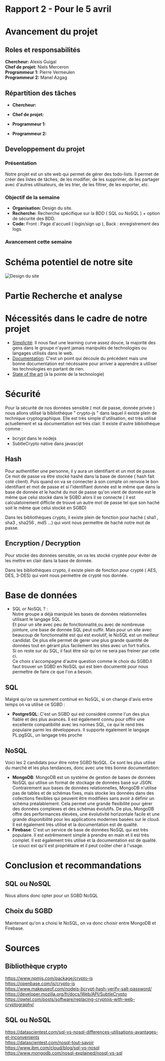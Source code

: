 # Rapport 2 - Pour le 5 avril

# Avancement du projet
## Roles et responsabilités
**Chercheur:** Alexis Guigal  
**Chef de projet:** Niels Merceron  
**Programmeur 1:** Pierre Vermeulen  
**Programmeur 2:** Manel Azgag  

## Répartition des tâches
- **Chercheur:**  

- **Chef de projet:**  

- **Programmeur 1:**  

- **Programmeur 2:**
  
  
## Developpement du projet
### Présentation
Notre projet est un site web qui permet de gérer des todo-lists. Il permet de créer des listes de tâches, de les modifier, de les supprimer, de les partager avec d'autres utilisateurs, de les trier, de les filtrer, de les exporter, etc.  

### Objectif de la semaine
- **Organisation:** Design du site. 
- **Recherche:** Recherche spécifique sur la BDD ( SQL ou NoSQL ) + option de sécurité des BDD.
- **Code:** Front : Page d'accueil ( login/sign up ), Back : enregistrement des logs.

### Avancement cette semaine

# Schéma potentiel de notre site
<img title="Design du site" src="/home/alexis/Bureau/AWS/AWS/rapport/semaine2/imageSite.png">

# Partie Recherche et analyse
# Nécessités dans le cadre de notre projet
- <u>Simplicité</u>: Il nous faut une learning curve assez douce, la majorité des gens dans le groupe n'ayant jamais manipulés de technologies ou langages utilisés dans le web.
- <u>Documentation</u>: C'est un point qui découle du précédent mais une bonne documentation est nécéssaire pour arriver à apprendre à utiliser les technologies en partant de rien.
- <u>State of the art</u> (à la pointe de la technologie)

# Sécurité
Pour la sécurité de nos données sensible ( mot de passe, donnée privée ) nous allons utilisé la bibliothèque " crypto-js " dans laquel il existe plein de technique cryptographique. Elle est très simple d'utilisation, est très utilisé actuellement et sa documentation est très clair.
Il existe d'autre bibliothèque comme :
- bcrypt dans le nodejs
- SubtleCrypto native dans javascipt

## Hash
Pour authentifier une personne, il y aura un identifiant et un mot de passe. Ce mot de passe va être stocké hashé dans la base de donnée ( hash fait coté client).
Puis quand on va se connecter à son compte on renvoie le bon identifiant et mot de passe et si l'identifiant donnée est le même que dans la base de donnée et le haché du mot de passe qu'on vient de donnée est le même que celui stocké dans le SGBD alors il se connecte ( il est calculatoirement difficile de trouvé un autre mot de passe tel que son haché soit le même que celui stocké en SGBD)

Dans les bibliothèques crypto, il existe plein de fonction pour haché ( sha1 , sha3 , sha256 , md5 ...) qui vont nous permettre de haché notre mot de passe.
## Encryption / Decryption
Pour stocké des données sensible, on va les stocké cryptée pour éviter de les mettre en clair dans la base de donnée.

Dans les bibliothèques crypto, il existe plein de fonction pour crypté ( AES, DES, 3-DES) qui vont nous permettre de crypté nos donnée.

# Base de données
- SQL or NoSQL ? :  
Notre groupe a déjà manipulé les bases de données relationnelles utilisant le langage SQL.  
Et pour un site avec peu de fonctionnalité,ou avec de nombreuse jointure, une base de donnée SQL peut suffir.
Mais pour un site avec beaucoup de fonctionnalité est qui est evolutif, le NoSQL est un meilleur candidat. De plus elle permet de gerer une plus grande quantité de données tout en gérant plus facilement les sites avec un fort trafics.  
Si on reste sur du SQL, il faut être sûr qu'on ne sera pas freiner par celle ci.  
Ce choix s'accompagne d'autre question comme le choix du SGBD.Il faut trouver un SGBD en NoSQL qui est bien documenté pour nous permettre de faire ce que l'on a besoin.
## SQL
Malgré qu'on va surement continué en NoSQL, si on change d'avis entre temps on va utilisé ce SGBD :
- **PostgreSQL**:
  C'est un SGBD qui est considéré comme l'un des plus fiable et des plus avancés. Il est également connu pour offrir une excellente compatibilité avec les normes SQL, ce qui le rend très populaire parmi les développeurs. Il supporte également le langage PL:pgSQL, un langage très proche 

  
## NoSQL
Voici les 2 candidats pour être notre SGBD NoSQL. Ce sont les plus utilisé du marché et les plus tendances, donc avec une très bonne documentation:
- **MongoDB**:
  MongoDB est un système de gestion de bases de données NoSQL qui utilise un format de stockage de données basé sur JSON. Contrairement aux bases de données relationnelles, MongoDB n'utilise pas de tables et de schémas fixes, mais stocke les données dans des collections flexibles qui peuvent être modifiées sans avoir à définir un schéma préalablement. Cela permet une grande flexibilité pour gérer des données complexes et des schémas évolutifs. De plus, MongoDB offre des performances élevées, une évolutivité horizontale facile et une grande disponibilité pour les applications modernes basées sur le cloud.  
  Il est également très utilisé et la documentation est de qualité.
- **Firebase**: 
  C'est un service de base de données NoSQL qui est très populaire. Il est extrêmement simple à prendre en main et il est très complet. Il est également très utilisé et la documentation est de qualité. Le souci est qu'il est propriétaire et il peut coûter cher à l'usage. 
  

# Conclusion et recommandations
## SQL ou NoSQL
Nous allons donc opter pour un SGBD NoSQL
## Choix du SGBD
Maintenant qu'on a choisi le NoSQL, on va donc choisir entre MongoDB et Firebase.

# Sources
## Bibliothèque crypto
https://www.npmjs.com/package/crypto-js  
https://openbase.com/js/crypto-js  
https://www.makeuseof.com/nodejs-bcrypt-hash-verify-salt-password/  
https://developer.mozilla.org/fr/docs/Web/API/SubtleCrypto  
https://qwtel.com/posts/software/replacing-cryptojs-with-web-cryptography/  

## SQL ou NoSQL
https://datascientest.com/sql-vs-nosql-differences-utilisations-avantages-et-inconvenients  
https://datascientest.com/nosql-tout-savoir  
https://www.ibm.com/cloud/blog/sql-vs-nosql  
https://www.mongodb.com/nosql-explained/nosql-vs-sql  
